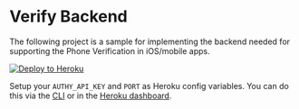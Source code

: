 # Verify Backend
The following project is a sample for implementing the backend needed for supporting the Phone Verification in iOS/mobile apps.

[![Deploy to Heroku](https://www.herokucdn.com/deploy/button.svg)](https://heroku.com/deploy?template=https://github.com/robinske/verify-server-node)

Setup your `AUTHY_API_KEY` and `PORT` as Heroku config variables. You can do this via the [CLI](https://devcenter.heroku.com/articles/config-vars#managing-config-vars) or in the [Heroku dashboard](https://devcenter.heroku.com/articles/config-vars#using-the-heroku-dashboard).
